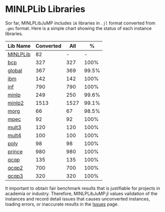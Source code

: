 # MINLPLib Libraries

Sor far, MINLPLibJuMP includes `16` libraries in `.jl` format converted from `.gms` format.
Here is a simple chart showing the status of each instance libraries.

| Lib Name           | Converted   | All | % |
|--------------------|--------|------|-------|
| [MINLPLib](@ref)     | 82     | -    | -     |
| [bcp](@ref)        | 327    | 327  | 100%  |
| [global](@ref)     | 367    | 369  | 99.5% |
| [ibm](@ref)        | 142    | 142  | 100%  |
| [inf](@ref)        | 790    | 790  | 100%  |
| [minlp](@ref)      | 249    | 250  | 99.6% |
| [minlp2](@ref)     | 1513   | 1527 | 99.1% |
| [morg](@ref)       | 66     | 67   | 98.5% |
| [mpec](@ref)       | 92     | 92   | 100%  |
| [mult3](@ref)      | 120    | 120  | 100%  |
| [mult4](@ref)      | 100    | 100  | 100%  |
| [poly](@ref)       | 98     | 98   | 100%  |
| [prince](@ref)     | 980    | 980  | 100%  |
| [qcqp](@ref)       | 135    | 135  | 100%  |
| [qcqp2](@ref)      | 700    | 700  | 100%  |
| [qcqp3](@ref)      | 320    | 320  | 100%  |

It important to obtain fair benchmark results that is justifiable for projects in academia or industry.
Therefore, MINLPLibJuMP.jl values validation of the instances and record detail issues that causes
unconverted instances, loading errors, or inaccurate results in the [Issues](@ref) page.
